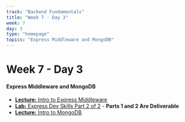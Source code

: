 ```yaml
---
track: "Backend Fundamentals"
title: "Week 7 - Day 3"
week: 7
day: 3
type: "homepage"
topics: "Express Middleware and MongoDB"
---
```


# Week 7 - Day 3

#### Express Middleware and MongoDB
- [**Lecture:** Intro to Express Middleware](/backend-fundamentals/week-7/day-3/labs/intro-to-express-middleware/)
- [**Lab:** Express Dev Skills Part 2 of 2](/backend-fundamentals/week-7/day-3/labs/express-dev-skills-part-2/) - **Parts 1 and 2 Are Deliverable**
- [**Lecture:** Intro to MongoDB](/backend-fundamentals/week-7/day-3/labs/intro-to-mongodb/)



